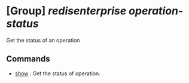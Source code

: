 # [Group] _redisenterprise operation-status_

Get the status of an operation

## Commands

- [show](/Commands/redisenterprise/operation-status/_show.md)
: Get the status of operation.
